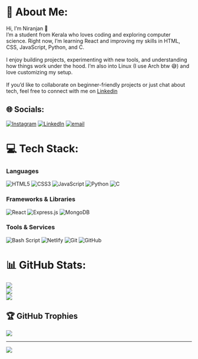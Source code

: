 # 💫 About Me:
Hi, I’m Niranjan 👋<br>I’m a student from Kerala who loves coding and exploring computer science. Right now, I’m learning React and improving my skills in HTML, CSS, JavaScript, Python, and C.<br><br>I enjoy building projects, experimenting with new tools, and understanding how things work under the hood. I’m also into Linux (I use Arch btw 😅) and love customizing my setup.<br><br>If you’d like to collaborate on beginner-friendly projects or just chat about tech, feel free to connect with me on [Linkedin](https://linkedin.com/in/niranjan-vs)<br>


## 🌐 Socials:
[![Instagram](https://img.shields.io/badge/Instagram-%23E4405F.svg?logo=Instagram&logoColor=white)](https://instagram.com/niranjanvs_) [![LinkedIn](https://img.shields.io/badge/LinkedIn-%230077B5.svg?logo=linkedin&logoColor=white)](https://linkedin.com/in/niranjan-vs) [![email](https://img.shields.io/badge/Email-D14836?logo=gmail&logoColor=white)](mailto:niranjan.veluthamessery@gmail.com) 

# 💻 Tech Stack:
### Languages
![HTML5](https://img.shields.io/badge/html5-%23E34F26.svg?style=flat&logo=html5&logoColor=white) 
![CSS3](https://img.shields.io/badge/css3-%231572B6.svg?style=flat&logo=css3&logoColor=white) 
![JavaScript](https://img.shields.io/badge/javascript-%23323330.svg?style=flat&logo=javascript&logoColor=%23F7DF1E) 
![Python](https://img.shields.io/badge/python-3670A0?style=flat&logo=python&logoColor=ffdd54) 
![C](https://img.shields.io/badge/c-%2300599C.svg?style=flat&logo=c&logoColor=white) 

### Frameworks & Libraries
![React](https://img.shields.io/badge/react-%2320232a.svg?style=flat&logo=react&logoColor=%2361DAFB) 
![Express.js](https://img.shields.io/badge/express.js-%23404d59.svg?style=flat&logo=express&logoColor=%2361DAFB) 
![MongoDB](https://img.shields.io/badge/MongoDB-%234ea94b.svg?style=flat&logo=mongodb&logoColor=white) 

### Tools & Services
![Bash Script](https://img.shields.io/badge/bash_script-%23121011.svg?style=flat&logo=gnu-bash&logoColor=white) 
![Netlify](https://img.shields.io/badge/netlify-%23000000.svg?style=flat&logo=netlify&logoColor=#00C7B7) 
![Git](https://img.shields.io/badge/git-%23F05033.svg?style=flat&logo=git&logoColor=white) 
![GitHub](https://img.shields.io/badge/github-%23121011.svg?style=flat&logo=github&logoColor=white)

# 📊 GitHub Stats:
![](https://github-readme-stats.vercel.app/api?username=vsniranjan&theme=dark&hide_border=false&include_all_commits=true&count_private=true)<br/>
![](https://nirzak-streak-stats.vercel.app/?user=vsniranjan&theme=dark&hide_border=false)<br/>
![](https://github-readme-stats.vercel.app/api/top-langs/?username=vsniranjan&theme=dark&hide_border=false&include_all_commits=true&count_private=true&layout=compact)

## 🏆 GitHub Trophies
![](https://github-profile-trophy.vercel.app/?username=vsniranjan&theme=default_repocard&no-frame=false&no-bg=true&margin-w=4)

---
[![](https://visitcount.itsvg.in/api?id=vsniranjan&icon=0&color=0)](https://visitcount.itsvg.in)

<!-- Proudly created with GPRM ( https://gprm.itsvg.in ) -->
